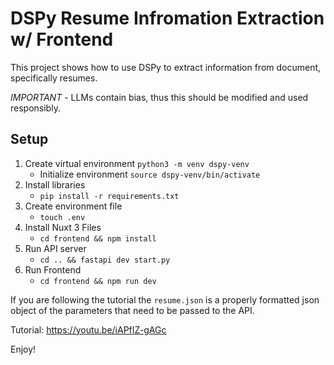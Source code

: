 # DSPy Resume Infromation Extraction w/ Frontend
This project shows how to use DSPy to extract information from document, specifically resumes.

*IMPORTANT* - LLMs contain bias, thus this should be modified and used responsibly.

## Setup
1. Create virtual environment `python3 -m venv dspy-venv`
    - Initialize environment `source dspy-venv/bin/activate`
2. Install libraries
    - `pip install -r requirements.txt`
3. Create environment file
    - `touch .env`
4. Install Nuxt 3 Files
    - `cd frontend && npm install`
5. Run API server
    - `cd .. && fastapi dev start.py`
6. Run Frontend
    - `cd frontend && npm run dev`

If you are following the tutorial the `resume.json` is a properly formatted json object of the parameters that need to be passed to the API.

Tutorial: https://youtu.be/iAPfIZ-gAGc

Enjoy!